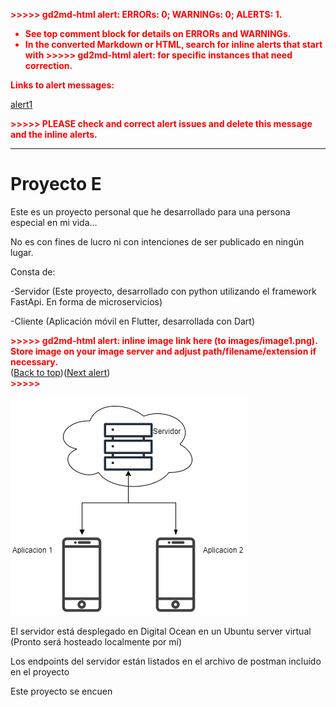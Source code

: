 <p style="color: red; font-weight: bold">>>>>>  gd2md-html alert:  ERRORs: 0; WARNINGs: 0; ALERTS: 1.</p>
<ul style="color: red; font-weight: bold"><li>See top comment block for details on ERRORs and WARNINGs. <li>In the converted Markdown or HTML, search for inline alerts that start with >>>>>  gd2md-html alert:  for specific instances that need correction.</ul>

<p style="color: red; font-weight: bold">Links to alert messages:</p><a href="#gdcalert1">alert1</a>

<p style="color: red; font-weight: bold">>>>>> PLEASE check and correct alert issues and delete this message and the inline alerts.<hr></p>



# Proyecto E

Este es un proyecto personal que he desarrollado para una persona especial en mi vida… 

No es con fines de lucro ni con intenciones de ser publicado en ningún lugar.

Consta de:

-Servidor (Este proyecto, desarrollado con python utilizando el framework FastApi. En forma de microservicios)

-Cliente (Aplicación móvil en Flutter, desarrollada con Dart)



<p id="gdcalert1" ><span style="color: red; font-weight: bold">>>>>>  gd2md-html alert: inline image link here (to images/image1.png). Store image on your image server and adjust path/filename/extension if necessary. </span><br>(<a href="#">Back to top</a>)(<a href="#gdcalert2">Next alert</a>)<br><span style="color: red; font-weight: bold">>>>>> </span></p>


![alt_text](images/DiagramaProyectoE.png "image_tooltip")


El servidor está desplegado en Digital Ocean en un Ubuntu server virtual (Pronto será hosteado localmente por mí)

Los endpoints del servidor están listados en el archivo de postman incluído en el proyecto

Este proyecto se encuen
